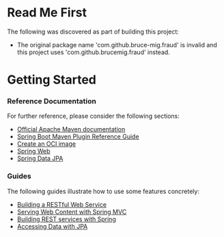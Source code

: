 # Read Me FirstThe following was discovered as part of building this project:* The original package name 'com.github.bruce-mig.fraud' is invalid and this project uses 'com.github.brucemig.fraud' instead.# Getting Started### Reference DocumentationFor further reference, please consider the following sections:* [Official Apache Maven documentation](https://maven.apache.org/guides/index.html)* [Spring Boot Maven Plugin Reference Guide](https://docs.spring.io/spring-boot/docs/3.2.4/maven-plugin/reference/html/)* [Create an OCI image](https://docs.spring.io/spring-boot/docs/3.2.4/maven-plugin/reference/html/#build-image)* [Spring Web](https://docs.spring.io/spring-boot/docs/3.2.4/reference/htmlsingle/index.html#web)* [Spring Data JPA](https://docs.spring.io/spring-boot/docs/3.2.4/reference/htmlsingle/index.html#data.sql.jpa-and-spring-data)### GuidesThe following guides illustrate how to use some features concretely:* [Building a RESTful Web Service](https://spring.io/guides/gs/rest-service/)* [Serving Web Content with Spring MVC](https://spring.io/guides/gs/serving-web-content/)* [Building REST services with Spring](https://spring.io/guides/tutorials/rest/)* [Accessing Data with JPA](https://spring.io/guides/gs/accessing-data-jpa/)